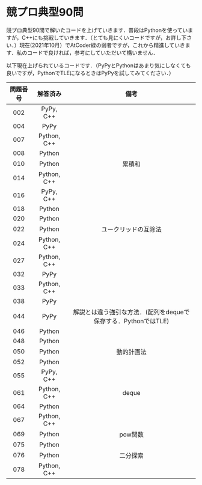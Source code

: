 # 競プロ典型90問
競プロ典型90問で解いたコードを上げていきます．普段はPythonを使っていますが，C++にも挑戦していきます．（とても見にくいコードですが，お許し下さい．）現在(2021年10月）でAtCoder緑の弱者ですが，これから精進していきます．私のコードで良ければ，参考にしていただいて構いません．

以下現在上げられているコードです．（PyPyとPythonはあまり気にしなくても良いですが，PythonでTLEになるときはPyPyを試してみてください．）

| 問題番号 | 解答済み | 備考 |
| :--: | :--: | :--:|
| 002 | PyPy, C++ |  |
| 004 | PyPy |  |
| 007 | Python, C++ |  |
| 008 | Python |  |
| 010 | Python | 累積和 |
| 014 | Python, C++ |  |
| 016 | PyPy, C++ |  |
| 018 | Python |  |
| 020 | Python |  |
| 022 | Python | ユークリッドの互除法 |
| 024 | Python, C++ |  |
| 027 | Python, C++ |  |
| 032 | PyPy |  |
| 033 | Python, C++ |  |
| 038 | PyPy |  |
| 044 | PyPy | 解説とは違う強引な方法．(配列をdequeで保存する．PythonではTLE) |
| 046 | Python |  |
| 048 | Python |  |
| 050 | Python | 動的計画法 |
| 052 | Python |  |
| 055 | PyPy, C++ |  |
| 061 | Python, C++ | deque |
| 064 | Python | |
| 067 | Python, C++ |  |
| 069 | Python | pow関数 |
| 075 | Python |  |
| 076 | Python | 二分探索 |
| 078 | Python, C++ |  |
